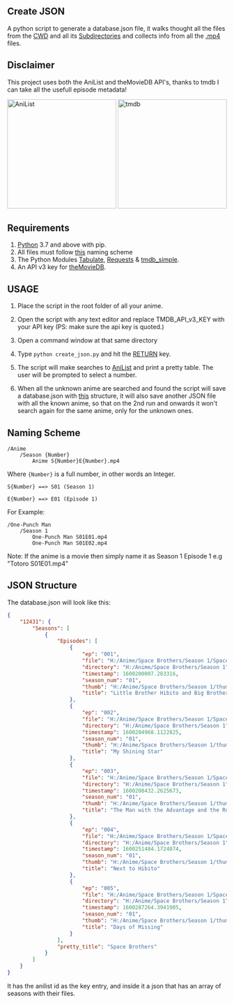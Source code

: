 ## Create JSON

A python script to generate a database.json file, it walks thought all the files from the [CWD](https://en.wikipedia.org/wiki/Working_directory) and all its [Subdirectories](https://www.computerhope.com/jargon/s/subdirec.htm) and collects info from all the [.mp4](https://en.wikipedia.org/wiki/MPEG-4_Part_14) files.

## Disclaimer
This project uses both the AniList and theMovieDB API's, thanks to tmdb I can take all the usefull episode metadata!

<img src="https://i.imgur.com/Ak72T73.png" alt="AniList" width=250 height=250> <img src="https://www.themoviedb.org/assets/2/v4/logos/v2/blue_square_1-5bdc75aaebeb75dc7ae79426ddd9be3b2be1e342510f8202baf6bffa71d7f5c4.svg" alt="tmdb" width=250 height=250>

## Requirements

1. [Python](https://www.python.org/) 3.7 and above with pip.
2. All files must follow [this](#Naming-Scheme) naming scheme
3. The Python Modules [Tabulate](https://pypi.org/project/tabulate/), [Requests](https://pypi.org/project/requests/) & [tmdb_simple](https://pypi.org/project/tmdbsimple/).
4. An API v3 key for [theMovieDB](https://www.themoviedb.org/settings/api).



## USAGE

1. Place the script in the root folder of all your anime.

2. Open the script with any text editor and replace TMDB_API_v3_KEY with your API key (PS: make sure the api key is quoted.)

3. Open a command window at that same directory

4. Type ``python create_json.py`` and hit the [RETURN](https://pc.net/helpcenter/answers/keyboard_return_key#:~:text=The%20Return%20key%20has%20the,paper%20to%20the%20next%20line) key.

5. The script will make searches to [AniList](https://anilist.co) and print a pretty table. The user will be prompted to select a number.

6. When all the unknown anime are searched and found the script will save a database.json with [this](#JSON-Structure) structure, it will also save another JSON file with all the known anime, so that on the 2nd run and onwards it won't search again for the same anime, only for the unknown ones.




## Naming Scheme

```
/Anime
	/Season {Number}
		Anime S{Number}E{Number}.mp4
```

Where ``{Number}`` is a full number, in other words an Integer.

```
S{Number} ==> S01 (Season 1)

E{Number} ==> E01 (Episode 1)
```

For Example:

```
/One-Punch Man
	/Season 1
		One-Punch Man S01E01.mp4
		One-Punch Man S01E02.mp4
```


Note:
If the anime is a movie then simply name it as Season 1 Episode 1
e.g "Totoro S01E01.mp4"


## JSON Structure

The database.json will look like this:

```json
{
    "12431": {
        "Seasons": [
            {
                "Episodes": [
                    {
                        "ep": "001",
                        "file": "H:/Anime/Space Brothers/Season 1/Space Brothers S01E001.mp4",
                        "directory": "H:/Anime/Space Brothers/Season 1",
                        "timestamp": 1600200007.283316,
                        "season_num": "01",
                        "thumb": "H:/Anime/Space Brothers/Season 1/thumbs/12431_thumbnail_001.jpg",
                        "title": "Little Brother Hibito and Big Brother Mutta"
                    },
                    {
                        "ep": "002",
                        "file": "H:/Anime/Space Brothers/Season 1/Space Brothers S01E002.mp4",
                        "directory": "H:/Anime/Space Brothers/Season 1",
                        "timestamp": 1600204968.1122825,
                        "season_num": "01",
                        "thumb": "H:/Anime/Space Brothers/Season 1/thumbs/12431_thumbnail_002.jpg",
                        "title": "My Shining Star"
                    },
                    {
                        "ep": "003",
                        "file": "H:/Anime/Space Brothers/Season 1/Space Brothers S01E003.mp4",
                        "directory": "H:/Anime/Space Brothers/Season 1",
                        "timestamp": 1600208432.2625673,
                        "season_num": "01",
                        "thumb": "H:/Anime/Space Brothers/Season 1/thumbs/12431_thumbnail_003.jpg",
                        "title": "The Man with the Advantage and the Running Female Doctor"
                    },
                    {
                        "ep": "004",
                        "file": "H:/Anime/Space Brothers/Season 1/Space Brothers S01E004.mp4",
                        "directory": "H:/Anime/Space Brothers/Season 1",
                        "timestamp": 1600251484.1724074,
                        "season_num": "01",
                        "thumb": "H:/Anime/Space Brothers/Season 1/thumbs/12431_thumbnail_004.jpg",
                        "title": "Next to Hibito"
                    },
                    {
                        "ep": "005",
                        "file": "H:/Anime/Space Brothers/Season 1/Space Brothers S01E005.mp4",
                        "directory": "H:/Anime/Space Brothers/Season 1",
                        "timestamp": 1600287264.3941905,
                        "season_num": "01",
                        "thumb": "H:/Anime/Space Brothers/Season 1/thumbs/12431_thumbnail_005.jpg",
                        "title": "Days of Missing"
                    }
                ],
                "pretty_title": "Space Brothers"
            }
        ]
    }
}
```

It has the anilist id as the key entry, and inside it a json that has an array of seasons with their files.
